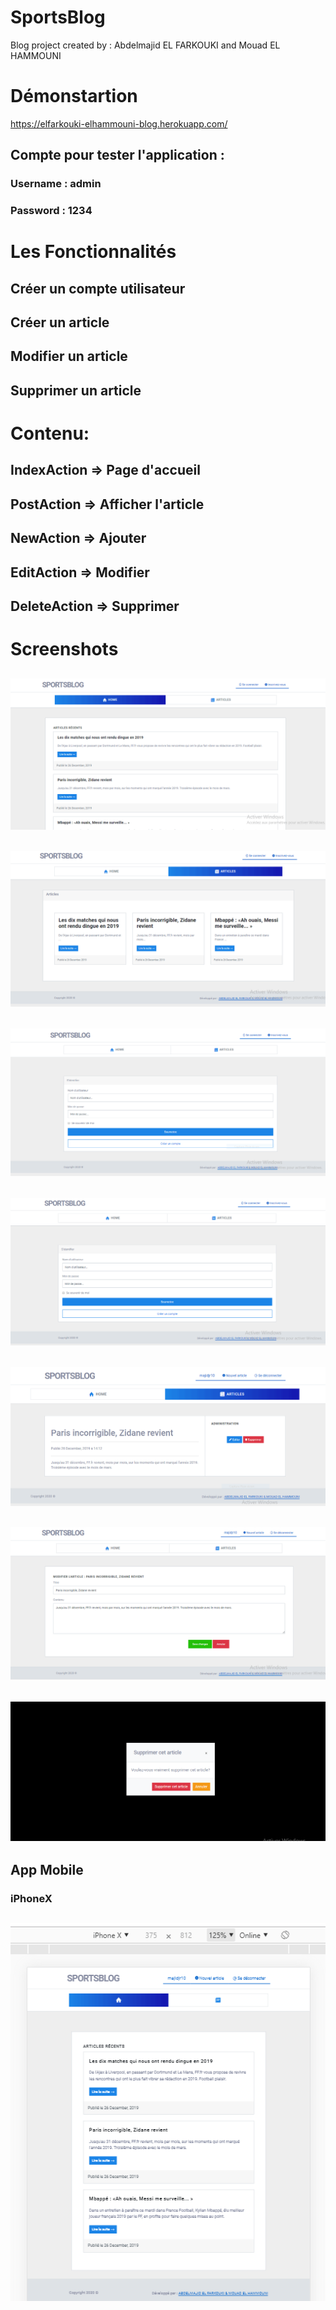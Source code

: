 # SportsBlog
Blog project created by : Abdelmajid EL FARKOUKI and Mouad EL HAMMOUNI

# Démonstartion
https://elfarkouki-elhammouni-blog.herokuapp.com/
## Compte pour tester l'application :
### Username : admin
### Password : 1234

# Les Fonctionnalités
## Créer un compte utilisateur
## Créer un article
## Modifier un article
## Supprimer un article

# Contenu:
## IndexAction => Page d'accueil
## PostAction => Afficher l'article
## NewAction => Ajouter
## EditAction => Modifier
## DeleteAction => Supprimer

# Screenshots
## ![](images/5.PNG)
## ![](images/4.PNG)
## ![](images/1.PNG)
## ![](images/2.PNG)
## ![](images/9.PNG)
## ![](images/10.PNG)
## ![](images/11.PNG)
## App Mobile
### iPhoneX
## ![](images/12.PNG)

